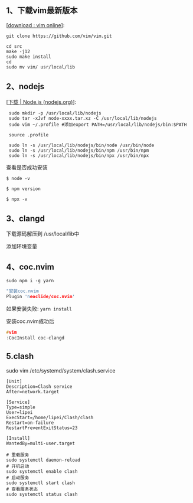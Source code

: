 ## 1、下载vim最新版本

[[download : vim online](https://www.vim.org/download.php)]:

```
git clone https://github.com/vim/vim.git
```

```shell
cd src
make -j12
sudo make install
cd
sudo mv vim/ usr/local/lib
```

## 2、nodejs

[[下载 | Node.js (nodejs.org)](https://nodejs.org/zh-cn/download/)]:

```shell
 sudo mkdir -p /usr/local/lib/nodejs
 sudo tar -xJvf node-xxxx.tar.xz -C /usr/local/lib/nodejs
 sudo vim ~/.profile #添加export PATH=/usr/local/lib/nodejs/bin:$PATH
 
 source .profile
 
 sudo ln -s /usr/local/lib/nodejs/bin/node /usr/bin/node
 sudo ln -s /usr/local/lib/nodejs/bin/npm /usr/bin/npm
 sudo ln -s /usr/local/lib/nodejs/bin/npx /usr/bin/npx
```

查看是否成功安装

`$ node -v`

`$ npm version`

`$ npx -v`



## 3、clangd

下载源码解压到 /usr/local/lib中

添加环境变量





## 4、coc.nvim

`sudo npm i -g yarn`

```c
"安装coc.nvim
Plugin 'neoclide/coc.nvim'
```

如果安装失败: `yarn install`  



安装coc.nvim成功后

```c
#vim
:CocInstall coc-clangd  
```



## 5.clash

sudo vim /etc/systemd/system/clash.service

```shell
[Unit]
Description=Clash service
After=network.target

[Service]
Type=simple
User=lipei
ExecStart=/home/lipei/Clash/clash
Restart=on-failure
RestartPreventExitStatus=23

[Install]
WantedBy=multi-user.target
```



```shell
# 重载服务
sudo systemctl daemon-reload
# 开机启动
sudo systemctl enable clash
# 启动服务
sudo systemctl start clash
# 查看服务状态
sudo systemctl status clash
```

